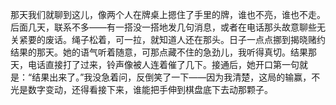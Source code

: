 那天我们就聊到这儿，像两个人在牌桌上摁住了手里的牌，谁也不亮，谁也不走。后面几天，联系不多——有一搭没一搭地发几句消息，或者在电话那头故意聊些无关紧要的废话。绳子松着，可一拉，就知道人还在那头。日子一点点挪到揭晓赌约结果的那天。她的语气听着随意，可那点藏不住的急劲儿，我听得真切。结果那天，电话直接打了过来，铃声像被人连着催了几下。接通后，她开口第一句就是：“结果出来了。”我没急着问，反倒笑了一下——因为我清楚，这局的输赢，不光是数字变动，还得看接下来，谁能把手伸到棋盘底下去动那颗子。


